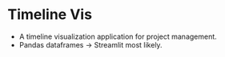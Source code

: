 # Timeline Vis
* A timeline visualization application for project management.
* Pandas dataframes -> Streamlit most likely.